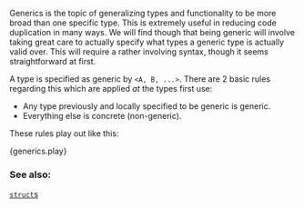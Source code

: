 Generics is the topic of generalizing types and functionality to be more broad
than one specific type. This is extremely useful in reducing code duplication
in many ways. We will find though that being generic will involve taking
great care to actually specify what types a generic type is actually valid
over. This will require a rather involving syntax, though it seems
straightforward at first.

A type is specified as generic by `<A, B, ...>`. There are 2 basic rules
regarding this which are applied *at* the types first use:

* Any type previously and locally specified to be generic is generic.
* Everything else is concrete (non-generic).

These rules play out like this:

{generics.play}

### See also:

[`struct`s][structs]

[structs]: /custom_types/structs.html
